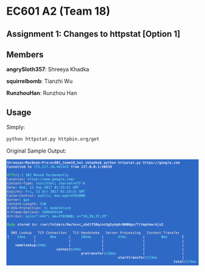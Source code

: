 # EC601 A2 (Team 18)

## Assignment 1: Changes to httpstat [Option 1]

## Members
**angrySloth357**: Shreeya Khadka  
 
**squirrelbomb**: Tianzhi Wu  

**RunzhouHan**: Runzhou Han

## Usage

Simply:

```bash
python httpstat.py httpbin.org/get
```

Original Sample Output:

![screenshot](day0.png)



